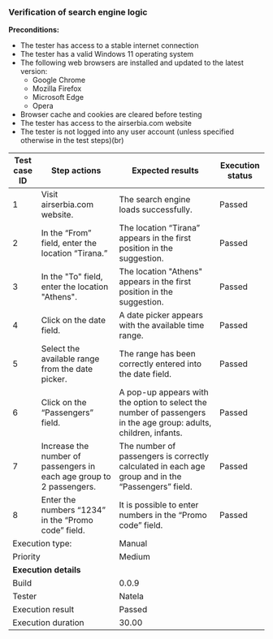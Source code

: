 ### Verification of search engine logic<br>

**Preconditions:**
- The tester has access to a stable internet connection
- The tester has a valid Windows 11 operating system
- The following web browsers are installed and updated to the latest version:
  - Google Chrome
  - Mozilla Firefox
  - Microsoft Edge
  - Opera
- Browser cache and cookies are cleared before testing
- The tester has access to the airserbia.com website
- The tester is not logged into any user account (unless specified otherwise in the test steps)(br)

<table aria-label="Tabela przykładowa">
  <thead>
    <tr>
      <th>Test case ID</th>
      <th>Step actions</th>
      <th>Expected results</th>
      <th>Execution status</th>
    </tr>
  </thead>
  <tbody>
    <!-- Wiersze 1–10: po 4 komórki -->
    <tr><td>1</td><td>Visit airserbia.com website.</td><td>The search engine loads successfully.</td><td>Passed</td></tr>
    <tr><td>2</td><td>In the “From” field, enter the location “Tirana.”</td><td>The location “Tirana” appears in the first position in the suggestion.</td><td>Passed</td></tr>
    <tr><td>3</td><td>In the "To" field, enter the location "Athens".</td><td>The location "Athens" appears in the first position in the suggestion.</td><td>Passed</td></tr>
    <tr><td>4</td><td>Click on the date field.</td><td>A date picker appears with the available time range.</td><td>Passed</td></tr>
    <tr><td>5</td><td>Select the available range from the date picker.</td><td>The range has been correctly entered into the date field.</td><td>Passed</td></tr>
    <tr><td>6</td><td>Click on the “Passengers” field.</td><td>A pop-up appears with the option to select the number of passengers in the age group: adults, children, infants.</td><td>Passed</td></tr>
    <tr><td>7</td><td>Increase the number of passengers in each age group to 2 passengers.</td><td>The number of passengers is correctly calculated in each age group and in the “Passengers” field.</td><td>Passed</td></tr>
    <tr><td>8</td><td>Enter the numbers “1234” in the “Promo code” field.</td><td>It is possible to enter numbers in the “Promo code” field.</td><td>Passed</td></tr>
    <tr><td colspan="2">Execution type:</td><td colspan="2">Manual</td></tr>
    <tr><td colspan="2">Priority</td><td colspan="2">Medium</td></tr>
    <tr><td colspan="2"><b>Execution details<b></td><td colspan="2"></td></tr>
    <tr><td colspan="2">Build</td><td colspan="2">0.0.9</td></tr>
    <tr><td colspan="2">Tester</td><td colspan="2">Natela</td></tr>
    <tr><td colspan="2">Execution result</td><td colspan="2">Passed</td></tr>
    <tr><td colspan="2">Execution duration</td><td colspan="2">30.00</td></tr>
  </tbody>
</table>

